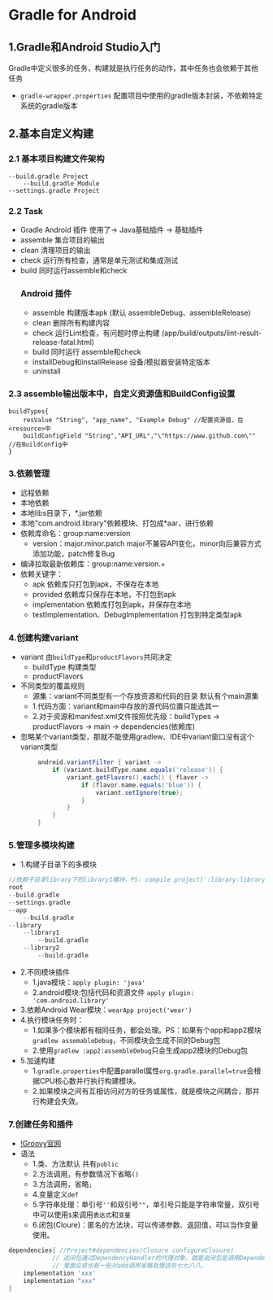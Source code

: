
# Gradle for Android 

## 1.Gradle和Android Studio入门
Gradle中定义很多的任务，构建就是执行任务的动作，其中任务也会依赖于其他任务
- `gradle-wrapper.properties` 配置项目中使用的gradle版本封装，不依赖特定系统的gradle版本

## 2.基本自定义构建
### 2.1 基本项目构建文件架构
```
--build.gradle Project
    --build.gradle Module
--settings.gradle Project 
```
### 2.2 Task
- Gradle Android 插件 使用了-> Java基础插件 -> 基础插件 
- assemble 集合项目的输出
- clean 清理项目的输出
- check 运行所有检查，通常是单元测试和集成测试
- build 同时运行assemble和check
    ### Android 插件
    - assemble 构建版本apk (默认 assembleDebug、assembleRelease)
    - clean 删除所有构建内容
    - check 运行Lint检查，有问题时停止构建  (app/build/outputs/lint-result-release-fatal.html)
    - build 同时运行 assemble和check
    - installDebug和installRelease 设备/模拟器安装特定版本
    - uninstall
### 2.3 assemble输出版本中，自定义资源值和BuildConfig设置
```
buildTypes{
    resValue "String", "app_name", "Example Debug" //配置资源值，在<resource>中
    buildConfigField "String","API_URL","\"https://www.github.com\"" //在BuildConfig中
}
```
### 3.依赖管理
- 远程依赖
- 本地依赖
- 本地libs目录下，*.jar依赖
- 本地"com.android.library"依赖模块、打包成*aar，进行依赖
- 依赖库命名：group:name:version 
    - version：major.minor.patch   major不兼容API变化，minor向后兼容方式添加功能，patch修复Bug
- 编译拉取最新依赖库：group:name:version.+
- 依赖关键字：
    - apk 依赖库只打包到apk，不保存在本地
    - provided 依赖库只保存在本地，不打包到apk
    - implementation 依赖库打包到apk，并保存在本地
    - testImplementation、DebugImplementation 打包到特定类型apk
### 4.创建构建variant
- variant 由`buildType`和`productFlavors`共同决定
    - buildType 构建类型
    - productFlavors 
- 不同类型的覆盖规则
    - 源集：variant不同类型有一个存放资源和代码的目录 默认有个main源集 
    - 1.代码方面：variant和main中存放的源代码位置只能选其一
    - 2.对于资源和manifest.xml文件按照优先级：buildTypes -> productFlavors -> main -> dependencies(依赖库)
- 忽略某个variant类型，那就不能使用gradlew、IDE中variant窗口没有这个variant类型
```groovy
        android.variantFilter { variant ->
            if (variant.buildType.name.equals('release')) {
                variant.getFlavors().each() { flavor ->
                    if (flavor.name.equals('blue')) {
                        variant.setIgnore(true);
                    }
                }
            }
        }
```
### 5.管理多模块构建
- 1.构建子目录下的多模块
```groovy
//依赖子目录library下的library1模块，PS: compile project(':library:library1')
root
--build.gradle
--settings.gradle
--app
    --build.gradle
--library
    --library1
        --build.gradle
    --library2
        --build.gradle
```
- 2.不同模块插件
    - 1.java模块：`apply plugin: 'java'`
    - 2.android模块:包括代码和资源文件 `apply plugin: 'com.android.library'`
- 3.依赖Android Wear模块：`wearApp project('wear')`
- 4.执行模块任务时：
    - 1.如果多个模块都有相同任务，都会处理。PS：如果有个app和app2模块 `gradlew assemableDebug`，不同模块会生成不同的Debug包
    - 2.使用`gradlew :app2:assembleDebug`只会生成app2模块的Debug包
- 5.加速构建
    - 1.`gradle.properties`中配置parallel属性`org.gradle.parallel=true`会根据CPU核心数并行执行构建模块。
    - 2.如果模块之间有互相访问对方的任务或属性，就是模块之间耦合，那并行构建会失效。
    
 ### 7.创建任务和插件
 - [!Groovy官网](http://groovy-lang.org/download.html)
 - 语法
   - 1.类、方法默认 共有`public`
   - 2.方法调用，有参数情况下省略`()`
   - 3.方法调用，省略`;`
   - 4.变量定义`def`
   - 5.字符串处理：单引号`''`和双引号`""`，单引号只能是字符串常量，双引号中可以使用`$`来调用`表达式`和`变量`
   - 6.闭包(Cloure)：匿名的方法块，可以传递参数、返回值，可以当作变量使用。
```groovy
dependencies{ //Project#dependencies(Closure configureClosure)
            // 这闭包通过DependencyHandler的代理对象，就是说闭包是调用DependencyHandler中的#add()方法，
            // 里面应该也有一些对add调用省略处理这些七七八八。
    implementation 'xxx'
    implementation "xxx"
}
```
